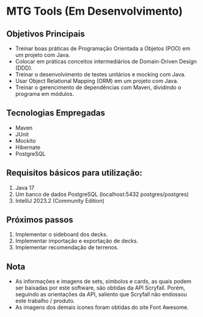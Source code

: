 # MTG Tools (Em Desenvolvimento)

## Objetivos Principais
- Treinar boas práticas de Programação Orientada a Objetos (POO) em um projeto com Java.
- Colocar em práticas conceitos intermediários de Domain-Driven Design (DDD).
- Treinar o desenvolvimento de testes unitários e mocking com Java.
- Usar Object Relational Mapping (ORM) em um projeto com Java.
- Treinar o gerencimento de dependências com Maven, dividindo o programa em módulos.

## Tecnologias Empregadas
- Maven
- JUnit
- Mockito
- Hibernate
- PostgreSQL

## Requisitos básicos para utilização:
1. Java 17
2. Um banco de dados PostgreSQL (localhost:5432 postgres/postgres)
3. IntelliJ 2023.2 (Community Edition)

## Próximos passos
1. Implementar o sideboard dos decks.
2. Implementar importação e exportação de decks.
3. Implementar recomendação de terrenos.

## Nota
- As informações e imagens de sets, símbolos e cards, as quais podem ser baixadas por este software, são obtidas da 
API Scryfall. Porém, seguindo as orientações da API, saliento que Scryfall não endossou este trabalho / produto.
- As imagens dos demais ícones foram obtidas do site Font Awesome.
